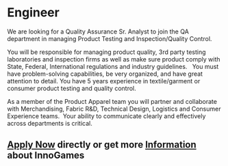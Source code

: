 <h1>Engineer</h1>
We are looking for a Quality Assurance Sr. Analyst to join the QA department in managing Product Testing and Inspection/Quality Control.

You will be responsible for managing product quality, 3rd party testing laboratories and inspection firms as well as make sure product comply with State, Federal, International regulations and industry guidelines.   You must have problem-solving capabilities, be very organized, and have great attention to detail. You have 5 years experience in textile/garment or consumer product testing and quality control.  

As a member of the Product Apparel team you will partner and collaborate with Merchandising, Fabric R&D, Technical Design, Logistics and Consumer Experience teams.  Your ability to communicate clearly and effectively across departments is critical.


<h2><a href="https://jobs.eu.lever.co/leverdemo/f79a3eda-e6cc-4c9b-afff-694640496b92/apply">Apply Now</a> directly or get more <a href="https://jobs.eu.lever.co/leverdemo/f79a3eda-e6cc-4c9b-afff-694640496b92">Information</a> about InnoGames</h2>